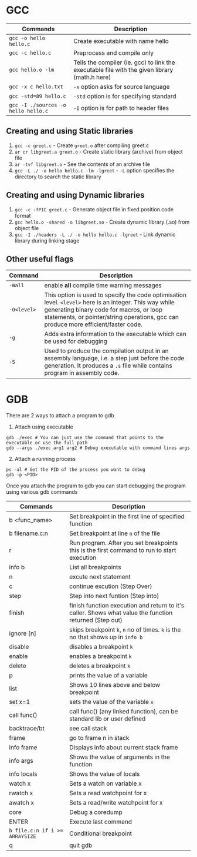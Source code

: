 # GCC

| Commands | Description |
|---|---|
| `gcc -o hello hello.c` | Create executable with name hello |
| `gcc -c hello.c` | Preprocess and compile only |
| `gcc hello.o -lm` | Tells the compiler (ie. gcc) to link the executable file with the given library (math.h here) |
| `gcc -x c hello.txt` | `-x` option asks for source language |
| `gcc -std=89 hello.c` | `-std` option is for specifying standard |
| `gcc -I ./sources -o hello hello.c` | `-I` option is for path to header files |

## Creating and using Static libraries

1. `gcc -c greet.c` - Create `greet.o` after compiling greet.c
2. `ar cr libgreet.a greet.o` - Create static library (archive) from object file
3. `ar -tvf libgreet.o` - See the contents of an archive file
4. `gcc -L ./ -o hello hello.c -lm -lgreet` - `-L` option specifies the directory to search the static library

## Creating and using Dynamic libraries

1. `gcc -c -fPIC greet.c` - Generate object file in fixed position code format
2. `gcc hello.o -shared -o libgreet.so` - Create dynamic library (.so) from object file
3. `gcc -I ./headers -L ./ -o hello hello.c -lgreet` - Link dynamic library during linking stage

## Other useful flags

| Command | Description |
|---|---|
| `-Wall` | enable **all** compile time warning messages |
| `-O<level>` | This option is used to specify the code optimisation level. `<level>` here is an integer. This way while generating binary code for macros, or loop statements, or pointer/string operations, gcc can produce more efficient/faster code. |
| `-g` | Adds extra information to the executable which can be used for debugging |
| `-S` | Used to produce the compilation output in an assembly language, i.e. a step just before the code generation. It produces a `.s` file while contains program in assembly code. |

# GDB

There are 2 ways to attach a program to gdb

1. Attach using executable
```
gdb ./exec # You can just use the command that points to the executable or use the full path
gdb --args ./exec arg1 arg2 # Debug executable with command lines args
```
2. Attach a running process
```
ps -al # Get the PID of the process you want to debug
gdb -p <PID>
```
Once you attach the program to gdb you can start debugging the program using various gdb commands

Commands | Description
---|---
b <func_name> | Set breakpoint in the first line of specified function
b filename.c:n | Set breakpoint at line `n` of the file
r | Run program. After you set breakpoints this is the first command to run to start execution
info b | List all breakpoints
n | excute next statement
c | continue excution (Step Over)
step | Step into next funtion (Step into)
finish | finish function execution and return to it's caller. Shows what value the function returned (Step out)
ignore <k> [n] | skips breakpoint `k`, `n` no of times. `k` is the no that shows up in `info b`
disable <k> | disables a breakpoint `k`
enable <k> | enables a breakpoint `k`
delete <k> | deletes a breakpoint `k`
p <var> | prints the value of a variable
list | Shows 10 lines above and below breakpoint
set x=1 | sets the value of the variable `x`
call func() | call func() (any linked function), can be standard lib or user defined
backtrace/bt | see call stack
frame <n> | go to frame n in stack
info frame | Displays info about current stack frame
info args | Shows the value of arguments in the function
info locals | Shows the value of locals
watch x | Sets a watch on variable x
rwatch x | Sets a read watchpoint for x
awatch x | Sets a read/write watchpoint for x
core <filename> | Debug a coredump
ENTER | Execute last command
`b file.c:n if i >= ARRAYSIZE` | Conditional breakpoint
q | quit gdb  


